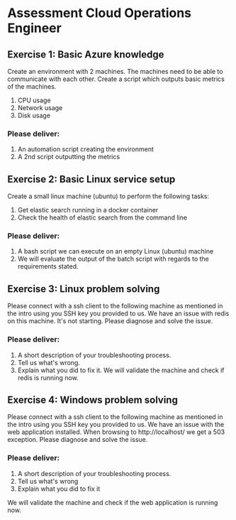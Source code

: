 # Assessment Cloud Operations Engineer
## Exercise 1: Basic Azure knowledge

Create an environment with 2 machines. The machines need to be able to communicate with each other.
Create a script which outputs basic metrics of the machines.

1. CPU usage
2. Network usage
3. Disk usage

### Please deliver:

1. An automation script creating the environment
2. A 2nd script outputting the metrics

## Exercise 2: Basic Linux service setup

Create a small linux machine (ubuntu) to perform the following tasks:
1. Get elastic search running in a docker container
2. Check the health of elastic search from the command line

### Please deliver:

1. A bash script we can execute on an empty Linux (ubuntu) machine
2. We will evaluate the output of the batch script with regards to the requirements stated.

## Exercise 3: Linux problem solving

Please connect with a ssh client to the following machine as mentioned in the intro using you SSH key you provided to us. We have an issue with redis on this machine. It's not starting. Please diagnose and solve the issue.

### Please deliver:

1. A short description of your troubleshooting process.
2. Tell us what's wrong.
3. Explain what you did to fix it.
We will validate the machine and check if redis is running now.

## Exercise 4: Windows problem solving

Please connect with a ssh client to the following machine as mentioned in the intro using you SSH key you provided to us. We have an issue with the web application installed. When browsing to http://localhost/ we get a 503 exception. Please diagnose and solve the issue.

### Please deliver:

1. A short description of your troubleshooting process.
2. Tell us what's wrong
3. Explain what you did to fix it

We will validate the machine and check if the web application is running now.